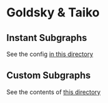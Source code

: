 # Goldsky & Taiko

## Instant Subgraphs

See the config [in this directory](./instant)

## Custom Subgraphs

See the contents of [this directory](./subgraph)
